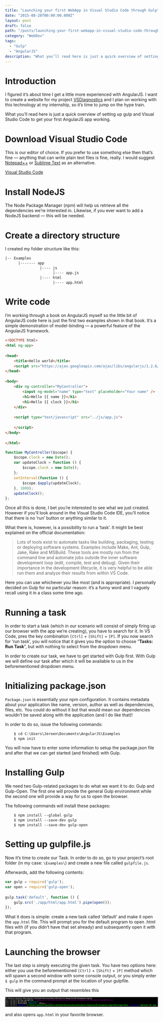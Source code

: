 ```yaml
---
title: "Launching your first WebApp in Visual Studio Code through Gulp"
date: "2015-08-28T00:00:00.000Z"
layout: post
draft: false
path: "/posts/launching-your-first-webapp-in-visual-studio-code-through-gulp/"
category: "WebDev"
tags:
  - "Gulp"
  - "AngularJS"
description: "What you’ll read here is just a quick overview of setting up gulp and Visual Studio Code to get your first AngularJS app working."
---
```


# Introduction
I figured it’s about time I get a little more experienced with AngularJS. I want to create a website for my project [VSDiagnostics](https://github.com/Vannevelj/VSDiagnostics) and I plan on working with this technology at my internship, so it’s time to jump on the hype train.

What you’ll read here is just a quick overview of setting up gulp and Visual Studio Code to get your first AngularJS app working.

# Download Visual Studio Code
This is our editor of choice. If you prefer to use something else then that’s fine — anything that can write plain text files is fine, really. I would suggest [Notepad++](https://notepad-plus-plus.org/) or [Sublime Text](http://www.sublimetext.com/) as an alternative.

[Visual Studio Code](https://code.visualstudio.com/)

# Install NodeJS
The Node Package Manager (npm) will help us retrieve all the dependencies we’re interested in. Likewise, if you ever want to add a NodeJS backend — this will be needed.

# Create a directory structure
I created my folder structure like this:

```
|-- Examples
      |------- app
                |---- js
                      |---- app.js
                |---- html
                      |---- app.html
```

# Write code
I’m working through a book on AngularJS myself so the little bit of AngularJS code here is just the first two examples shown in that book. It’s a simple demonstration of model-binding — a powerful feature of the AngularJS framework.


```html
<!DOCTYPE html>
<html ng-app>

<head>
    <title>Hello world</title>
    <script src="https://ajax.googleapis.com/ajax/libs/angularjs/1.2.6/angular.js"></script>
</head>

<body>
    <div ng-controller="MyController">
        <input ng-model="name" type="text" placeholder="Your name" />
        <h1>Hello {{ name }}</h1>
        <h1>Hello {{ clock }}</h1>
    </div>

    <script type="text/javascript" src="../js/app.js">

    </script>
</body>

</html>
```

```js
function MyController($scope) {
    $scope.clock = new Date();
    var updateClock = function () {
        $scope.clock = new Date();
    };
    setInterval(function () {
        $scope.$apply(updateClock);
    }, 1000);
    updateClock();
};
```

Once all this is done, I bet you’re interested to see what we just created. However if you’ll look around in the Visual Studio Code IDE, you’ll notice that there is no ‘run’ button or anything similar to it.

What there is, however, is a possibility to run a ‘task’. It might be best explained on the official documentation:

> Lots of tools exist to automate tasks like building, packaging, testing or deploying software systems. Examples include Make, Ant, Gulp, Jake, Rake and MSBuild. These tools are mostly run from the command line and automate jobs outside the inner software development loop (edit, compile, test and debug). Given their importance in the development lifecycle, it is very helpful to be able run them and analyze their results from within VS Code.

Here you can use whichever you like most (and is appropriate). I personally decided on Gulp for no particular reason: it’s a funny word and I vaguely recall using it in a class some time ago.

# Running a task
In order to start a task (which in our scenario will consist of simply firing up our browser with the app we’re creating), you have to search for it. In VS Code, pres the key combination `[Ctrl]` + `[Shift]` + `[P]`. If you now search for ‘run task’, you will notice that it gives you the option to choose “**Tasks: Run Task**”, but with nothing to select from the dropdown menu.

In order to create our task, we have to get started with Gulp first. With Gulp we will define our task after which it will be available to us in the beforementioned dropdown menu.

# Initializing package.json
`Package.json` is essentially your npm configuration. It contains metadata about your application like name, version, author as well as dependencies, files, etc. You could do without it but that would mean our dependencies wouldn’t be saved along with the application (and I do like that)!

In order to do so, issue the following commands:

```
    $ cd C:\Users\Jeroen\Documents\AngularJS\Examples
    $ npm init
```

You will now have to enter some information to setup the package.json file and after that we can get started (and finished) with Gulp.

# Installing Gulp
We need two Gulp-related packages to do what we want it to do: Gulp and Gulp-Open. The first one will provide the general Gulp environment while the second one will provide a way for us to open the browser.

The following commands will install these packages:

```
    $ npm install --global gulp
    $ npm install --save-dev gulp
    $ npm install --save-dev gulp-open
```

# Setting up gulpfile.js
Now it’s time to create our Task. In order to do so, go to your project’s root folder (in my case: `\Examples\`) and create a new file called `gulpfile.js`.

Afterwards, add the following contents:

```js
var gulp = require('gulp');
var open = require('gulp-open');

gulp.task('default', function () {
    gulp.src('./app/html/app.html').pipe(open());
});
```

What it does is simple: create a new task called ‘default’ and make it open the `app.html` file. This will prompt you for the default program to open .html files with (if you didn’t have that set already) and subsequently open it with that program.

# Launching the browser
The last step is simply executing the given task. You have two options here: either you use the beforementioned `[Ctrl]` + `[Shift]` + `[P]` method which will spawn a second window with some console output, or you simply enter `$ gulp` in the command prompt at the location of your gulpfile.

This will give you an output that resembles this

![gulp](./gulp.png)

and also opens `app.html` in your favorite browser.